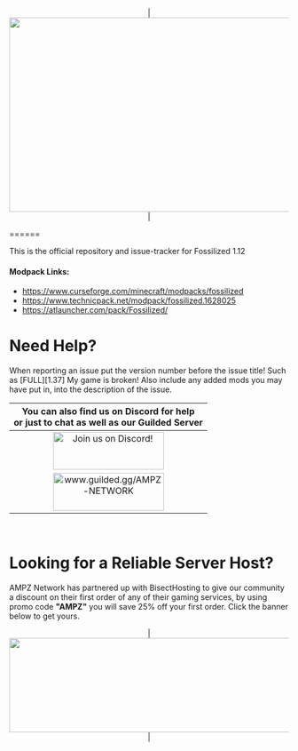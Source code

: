 <p align="center">
| <img src="https://www.bisecthosting.com/images/CF/Fossilized/BH_FS_Header.png" alt="Get your server today!"  width="2255" height="350"></a>|
</p>
======

This is the official repository and issue-tracker for Fossilized 1.12
    
#### Modpack Links: 
+ https://www.curseforge.com/minecraft/modpacks/fossilized  
+ https://www.technicpack.net/modpack/fossilized.1628025  
+ https://atlauncher.com/pack/Fossilized/  
  
Need Help?
======
When reporting an issue put the version number before the issue title! Such as [FULL][1.37] My game is broken! Also include any added mods you may have put in, into the description of the issue. 
 

|You can also find us on Discord for help<br>or just to chat as well as our Guilded Server|
|:------------:|
|<a href="https://discord.gg/enrpMDd"><img src="https://discordapp.com/assets/fc0b01fe10a0b8c602fb0106d8189d9b.png" alt="Join us on Discord!"  width="200" height="68"></a>|
|<a href="https://www.guilded.gg/AMPZ-NETWORK"><img src="https://i.imgur.com/YQ9B9Eg.png" alt="www.guilded.gg/AMPZ-NETWORK"  width="200" height="68"></a>|
<br>

Looking for a Reliable Server Host?
======
AMPZ Network has partnered up with BisectHosting to give our community a discount on their first order of any of their gaming services, by using promo code **"AMPZ"** you will save 25% off your first order. Click the banner below to get yours. 

<p align="center">
| <a href="https://bisecthosting.com/AMPZ"><img src="https://www.bisecthosting.com/images/CF/Fossilized/BH_FS_PromoCard.png" alt="Get your server today!"  width="1920" height="170"></a>|
</p>
